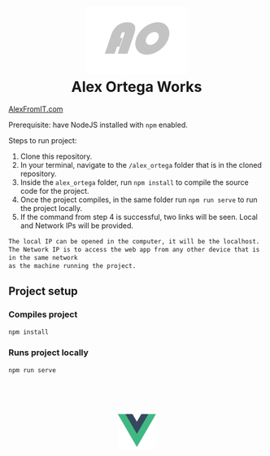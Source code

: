 <h1 align="center"> 
  <br>
    <img src="/alex_ortega/src/assets/ao.png" alt="AO Logo" width="200"></a>
  <br>
    Alex Ortega Works
  <br>
</h1>
 <a href="http://www.AlexFromIT.com/">AlexFromIT.com</a> 

Prerequisite: have NodeJS installed with `npm` enabled.

Steps to run project: 
1. Clone this repository.
2. In your terminal, navigate to the `/alex_ortega` folder that is in the cloned repository.
3. Inside the `alex_ortega` folder, run `npm install` to compile the source code for the project.
4. Once the project compiles, in the same folder run `npm run serve` to run the project locally. 
5. If the command from step 4 is successful, two links will be seen. Local and Network IPs will be provided. 
```
The local IP can be opened in the computer, it will be the localhost.
The Network IP is to access the web app from any other device that is in the same network 
as the machine running the project.
```

## Project setup
### Compiles project
```
npm install
```

### Runs project locally
```
npm run serve
```

<h1 align="center"> 
  <br>
    <img src="/alex_ortega/src/assets/logo.png" alt="AO Logo" width="75"></a>
</h1>

